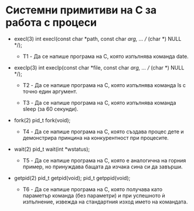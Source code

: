 # Cистемни примитиви на C за работа с процеси

* execl(3) int execl(const char *path, const char *arg, ... /* (char *) NULL */);

   * T1 - Да се напише програма на C, която изпълнява команда date.

* execlp(3) int execlp(const char *file, const char *arg, ... /* (char *) NULL */);

   * T2 - Да се напише програма на C, която изпълнява команда ls с точно един аргумент.

   * T3 - Да се напише програма на C, която изпълнява команда sleep (за 60 секунди).

* fork(2) pid_t fork(void);

   * T4 - Да се напише програма на C, която създава процес дете и демонстрира принцина на конкурентност при процесите.

* wait(2) pid_t wait(int *wstatus);

   * T5 - Да се напише програма на C, която е аналогична на горния пример, но принуждава бащата да изчака сина си да завърши.

* getpid(2) pid_t getpid(void); pid_t getppid(void);

   * T6 - Да се напише програма на С, която получава като параметър команда (без параметри) и при успешното ѝ изпълнение, извежда на стандартния изход името на командата.
